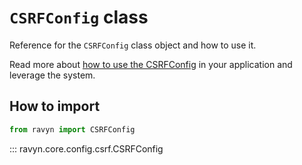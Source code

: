 # **`CSRFConfig`** class

Reference for the `CSRFConfig` class object and how to use it.

Read more about [how to use the CSRFConfig](https://ravyn.dev/configurations/csrf/) in your
application and leverage the system.

## How to import

```python
from ravyn import CSRFConfig
```

::: ravyn.core.config.csrf.CSRFConfig
